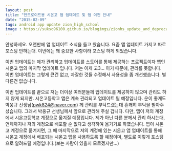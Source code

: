 ```yaml
---
layout: post
title: "안드로이드용 시온고 앱 업데이트 및 앱 이전 안내"
date: "2015-02-09"
tags: android app update zion_high_school
image : https://sukso96100.github.io/blogimgs/zionhs_update_and_deprecation.jpg
---
```


안녕하세요. 오랜만에 앱 업데이트 소식을 들고 왔습니다. 요즘 앱 업데이트 가지고 따로 포스팅 안하는대. 이번에는 꽤 중요한 사항이라 포스팅 하게 되었습니다.

이번 업데이트는 제가 관리하고 업데이트를 스토어를 통해 제공하는 프로젝트이자 앱인 시온고 앱의 마지막 업데이트 입니다. 저는 이제 고3... 이기 때문에, 관리를 못합니다.
이번 업데이트는 그렇게 큰건 없고, 자잘한 것들 수정해서 사용성을 좀 개선했습니다. 별 다른건 없습니다.

이번 업데이트를 끝으로 저는 더이상 여러분들께 업데이트를 제공하지 않으며 관리도 하지 않게 되지만. 시온고등학교 앱은 계속 관리되고 업데이트 될 예정입니다.
운이 좋게도 박웅규 선생님(pwk824@naver.com) 께 관리를 부탁드렸는대 흔쾌히 부탁을 받아주셨습니다. 그래서 박웅규 선생님께서 앞으로 관리해 주실 겁니다.
다만, 앱이 저의 계정에서 시온고등학교 계정으로 옮겨질 예정입니다. 제가 아닌 다른 분께서 관리 하시는대, 언제까지나 저의 계정으로 배포할 순 없다고 생각하여 옮기기로 하였습니다.
앱이 시온고 계정으로 옮겨지면, 그 때 마지막으로 저의 계정에 있는 시온고 앱 업데이트를 통해 시온고 계정에서 배포되는 시온고 앱을 사용하도록 할 예정이며,
별도로 이렇게 포스팅으로 알려드릴 에정입니다.(보는 사람이 있을지 모르겠지만...)
